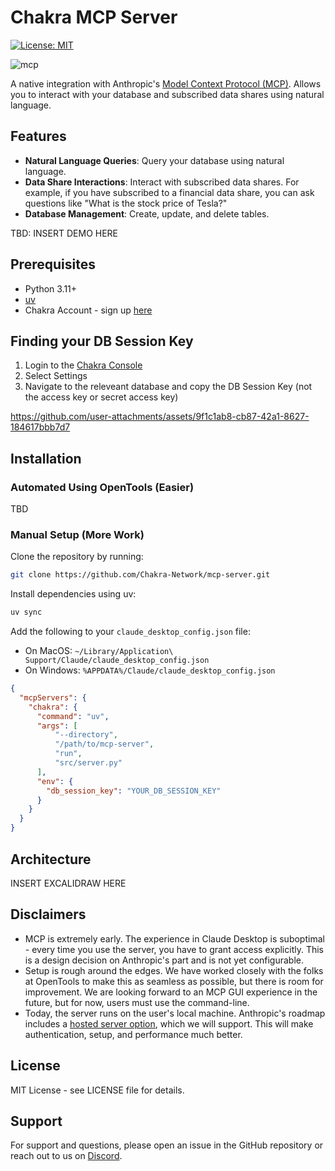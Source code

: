 # Chakra MCP Server

[![License: MIT](https://img.shields.io/badge/License-MIT-blue.svg)](LICENSE)


![mcp](https://github.com/user-attachments/assets/2c9e2b54-2691-43c7-928b-bd6e33cc5f73)


A native integration with Anthropic's [Model Context Protocol (MCP)](https://www.anthropic.com/news/model-context-protocol). Allows you to interact with your database and subscribed data shares using natural language.

## Features
- **Natural Language Queries**: Query your database using natural language.
- **Data Share Interactions**: Interact with subscribed data shares. For example, if you have subscribed to a financial data share, you can ask questions like "What is the stock price of Tesla?"
- **Database Management**: Create, update, and delete tables.

TBD: INSERT DEMO HERE

## Prerequisites
- Python 3.11+
- [uv](https://docs.astral.sh/uv/getting-started/installation/)
- Chakra Account - sign up [here](https://console.chakra.dev/)

## Finding your DB Session Key

1. Login to the [Chakra Console](https://console.chakra.dev/)
2. Select Settings
3. Navigate to the releveant database and copy the DB Session Key (not the access key or secret access key)

https://github.com/user-attachments/assets/9f1c1ab8-cb87-42a1-8627-184617bbb7d7

## Installation

### Automated Using OpenTools (Easier)

TBD

### Manual Setup (More Work)

Clone the repository by running:
```bash
git clone https://github.com/Chakra-Network/mcp-server.git
```

Install dependencies using uv:
```bash
uv sync
```

Add the following to your `claude_desktop_config.json` file:
- On MacOS: `~/Library/Application\ Support/Claude/claude_desktop_config.json`
- On Windows: `%APPDATA%/Claude/claude_desktop_config.json`

```json
{
  "mcpServers": {
    "chakra": {
      "command": "uv",
      "args": [
          "--directory",
          "/path/to/mcp-server",
          "run",
          "src/server.py"
      ],
      "env": {
        "db_session_key": "YOUR_DB_SESSION_KEY"
      }
    }
  }
}
```

## Architecture

INSERT EXCALIDRAW HERE

## Disclaimers 

- MCP is extremely early. The experience in Claude Desktop is suboptimal - every time you use the server, you have to grant access explicitly. This is a design decision on Anthropic's part and is not yet configurable.
- Setup is rough around the edges. We have worked closely with the folks at OpenTools to make this as seamless as possible, but there is room for improvement. We are looking forward to an MCP GUI experience in the future, but for now, users must use the command-line. 
- Today, the server runs on the user's local machine. Anthropic's roadmap includes a [hosted server option](https://modelcontextprotocol.io/development/roadmap#remote-mcp-support), which we will support. This will make authentication, setup, and performance much better. 

## License

MIT License - see LICENSE file for details.

## Support

For support and questions, please open an issue in the GitHub repository or reach out to us on [Discord](https://discord.gg/chakra-ai).
